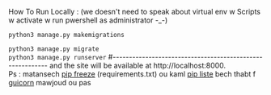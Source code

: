 How To Run Locally : 
(we doesn't need to speak about virtual env w Scripts w activate w run pwershell as administrator -_-) 

`python3 manage.py makemigrations`

`python3 manage.py migrate`   
`python3 manage.py runserver` 
#----------------------------------------------------------
and the site will be available at http://localhost:8000.      
Ps : matansech [pip freeze](https://pip.pypa.io/en/stable/cli/pip_freeze/) (requirements.txt) 
ou kaml [pip liste](https://pip.pypa.io/en/stable/cli/pip_list/) bech thabt f [guicorn](https://gunicorn.org/) mawjoud ou pas


